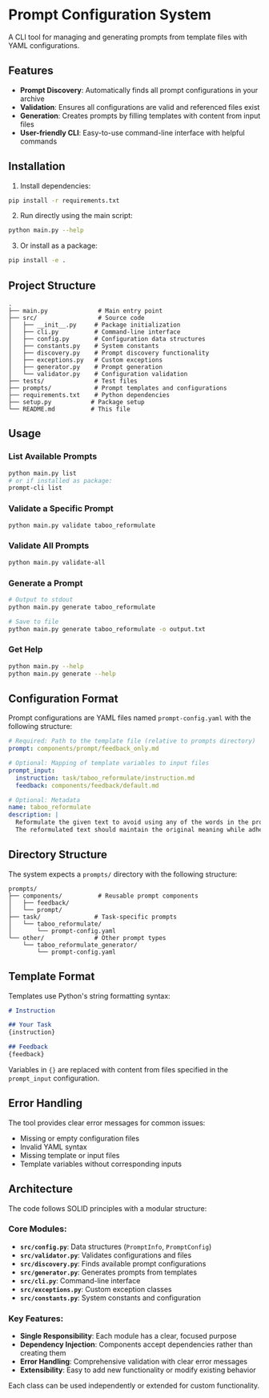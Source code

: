 # Prompt Configuration System

A CLI tool for managing and generating prompts from template files with YAML configurations.

## Features

- **Prompt Discovery**: Automatically finds all prompt configurations in your archive
- **Validation**: Ensures all configurations are valid and referenced files exist
- **Generation**: Creates prompts by filling templates with content from input files
- **User-friendly CLI**: Easy-to-use command-line interface with helpful commands

## Installation

1. Install dependencies:
```bash
pip install -r requirements.txt
```

2. Run directly using the main script:
```bash
python main.py --help
```

3. Or install as a package:
```bash
pip install -e .
```

## Project Structure

```
.
├── main.py              # Main entry point
├── src/                 # Source code
│   ├── __init__.py     # Package initialization
│   ├── cli.py          # Command-line interface
│   ├── config.py       # Configuration data structures
│   ├── constants.py    # System constants
│   ├── discovery.py    # Prompt discovery functionality
│   ├── exceptions.py   # Custom exceptions
│   ├── generator.py    # Prompt generation
│   └── validator.py    # Configuration validation
├── tests/              # Test files
├── prompts/            # Prompt templates and configurations
├── requirements.txt    # Python dependencies
├── setup.py           # Package setup
└── README.md          # This file
```

## Usage

### List Available Prompts
```bash
python main.py list
# or if installed as package:
prompt-cli list
```

### Validate a Specific Prompt
```bash
python main.py validate taboo_reformulate
```

### Validate All Prompts
```bash
python main.py validate-all
```

### Generate a Prompt
```bash
# Output to stdout
python main.py generate taboo_reformulate

# Save to file
python main.py generate taboo_reformulate -o output.txt
```

### Get Help
```bash
python main.py --help
python main.py generate --help
```

## Configuration Format

Prompt configurations are YAML files named `prompt-config.yaml` with the following structure:

```yaml
# Required: Path to the template file (relative to prompts directory)
prompt: components/prompt/feedback_only.md

# Optional: Mapping of template variables to input files
prompt_input:
  instruction: task/taboo_reformulate/instruction.md
  feedback: components/feedback/default.md

# Optional: Metadata
name: taboo_reformulate
description: |
  Reformulate the given text to avoid using any of the words in the provided taboo list.
  The reformulated text should maintain the original meaning while adhering to the taboo restrictions.
```

## Directory Structure

The system expects a `prompts/` directory with the following structure:

```
prompts/
├── components/          # Reusable prompt components
│   ├── feedback/
│   └── prompt/
├── task/               # Task-specific prompts
│   └── taboo_reformulate/
│       └── prompt-config.yaml
└── other/              # Other prompt types
    └── taboo_reformulate_generator/
        └── prompt-config.yaml
```

## Template Format

Templates use Python's string formatting syntax:

```markdown
# Instruction

## Your Task
{instruction}

## Feedback
{feedback}
```

Variables in `{}` are replaced with content from files specified in the `prompt_input` configuration.

## Error Handling

The tool provides clear error messages for common issues:
- Missing or empty configuration files
- Invalid YAML syntax
- Missing template or input files
- Template variables without corresponding inputs

## Architecture

The code follows SOLID principles with a modular structure:

### Core Modules:
- **`src/config.py`**: Data structures (`PromptInfo`, `PromptConfig`)
- **`src/validator.py`**: Validates configurations and files
- **`src/discovery.py`**: Finds available prompt configurations  
- **`src/generator.py`**: Generates prompts from templates
- **`src/cli.py`**: Command-line interface
- **`src/exceptions.py`**: Custom exception classes
- **`src/constants.py`**: System constants and configuration

### Key Features:
- **Single Responsibility**: Each module has a clear, focused purpose
- **Dependency Injection**: Components accept dependencies rather than creating them
- **Error Handling**: Comprehensive validation with clear error messages
- **Extensibility**: Easy to add new functionality or modify existing behavior

Each class can be used independently or extended for custom functionality.